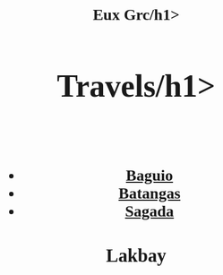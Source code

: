 <html>
<body>
  
<style>
body {
  background-image: url('https://image.freepik.com/free-vector/abstract-pattern-background-with-watercolor-texture_1048-5639.jpg');
  background-repeat: no-repeat;
  background-attachment: fixed;  
  background-size: cover;
}
</style>
</body>

<head>
<meta charset="utf-8">
<meta name="viewport" content="width=device-width, initial-scale=1">
<style>
{
  box-sizing: border-box;
}

body {
  font-family: Arial, Helvetica, sans-serif;
}


header {
  background-color: #666;
  padding: 30px;
  text-align: center;
  font-size: 20px;
  color: white;
}


section {
  display: -webkit-flex;
  display: flex;
}


nav {
  -webkit-flex: 1;
  -ms-flex: 1;
  flex: 1;
  background: #ccc;
  padding: 20px;
}


nav ul {
  list-style-type: none;
  padding: 0;
}


article {
  -webkit-flex: 3;
  -ms-flex: 3;
  flex: 3;
  background-color: #f1f1f1;
  padding: 10px;
}


footer {
  background-color: #777;
  padding: 10px;
  text-align: center;
  color: white;
}

@media (max-width: 600px) {
  section {
    -webkit-flex-direction: column;
    flex-direction: column;
  }
}
</style>
</head>
<body>

<h1 style="font-family:Quiska;text-align:center">Eux Grc/h1>

<header>
  <h1 style="font-family:Quiska;text-align:center">Travels/h1>
</header>

<section>
  <nav>
    <ul>
      <li><a href="#">Baguio</a></li>
      <li><a href="#">Batangas</a></li>
      <li><a href="#">Sagada</a></li>
    </ul>
  </nav>
  
  <article>
    <h1>Lakbay</h1>
    <p style="font-family: I Love Glitter;>oh, the places you will go.</p>
    
  </article>
</section>

<footer>
  <p>Footer</p>
</footer>

</body>
</html>

